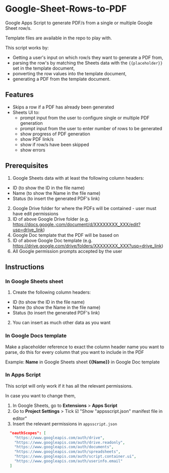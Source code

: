 # Google-Sheet-Rows-to-PDF
Google Apps Script to generate PDF/s from a single or multiple Google Sheet row/s. 

Template files are available in the repo to play with.

This script works by:
- Getting a user's input on which row/s they want to generate a PDF from,
- parsing the row's by matching the Sheets data with the `{{placeholder}}` set in the template document,
- ponverting the row values into the template document,
- generating a PDF from the template document.

## Features 
- Skips a row if a PDF has already been generated
- Sheets UI to:
    - prompt input from the user to configure single or multiple PDF generation
    - prompt input from the user to enter number of rows to be generated
    - show progress of PDF generation
    - show PDF link/s
    - show if row/s have been skipped
    - show errors 

## Prerequisites
1. Google Sheets data with at least the following column headers:
  - ID (to show the ID in the file name)
  - Name (to show the Name in the file name)
  - Status (to insert the generated PDF's link)
2. Google Drive folder for where the PDFs will be contained - user must have edit permissions
3. ID of above Google Drive folder (e.g. https://docs.google.;com/document/d/XXXXXXXX_XXX/edit?usp=drive_link)
4. Google Doc template that the PDF will be based on
5. ID of above Google Doc template (e.g. https://drive.google.com/drive/folders/XXXXXXXX_XXX?usp=drive_link)
6. All Google permission prompts accepted by the user

## Instructions

### In Google Sheets sheet
1. Create the following column headers:
  - ID (to show the ID in the file name)
  - Name (to show the Name in the file name)
  - Status (to insert the generated PDF's link)
2. You can insert as much other data as you want

### In Google Docs template
Make a placeholder reference to exact the column header name you want to parse, do this for every column that you want to include in the PDF

Example: 
**Name** in Google Sheets sheet
**{{Name}}** in Google Doc template

### In Apps Script
This script will only work if it has all the relevant permissions. 

In case you want to change them,
1. In Google Sheets, go to **Extensions** > **Apps Script**
2. Go to **Project Settings** > Tick :ballot_box_with_check: "Show "appsscript.json" manifest file in editor"
3. Insert the relevant permissions in  `appsscript.json`

``` json
  "oauthScopes": [
    "https://www.googleapis.com/auth/drive",
    "https://www.googleapis.com/auth/drive.readonly",
    "https://www.googleapis.com/auth/documents",
    "https://www.googleapis.com/auth/spreadsheets",
    "https://www.googleapis.com/auth/script.container.ui",
    "https://www.googleapis.com/auth/userinfo.email"
  ]
```


